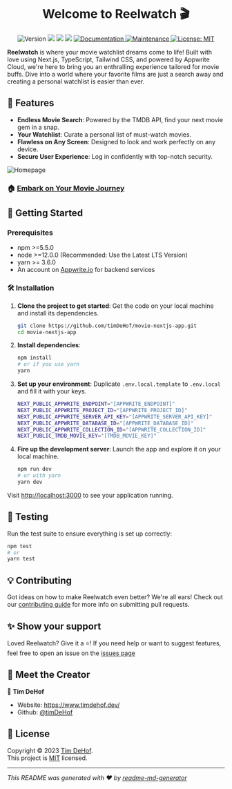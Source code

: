 <h1 align="center">Welcome to Reelwatch 🎬</h1>
<p align="center">
  <img alt="Version" src="https://img.shields.io/badge/version-0.1.0-blue.svg?cacheSeconds=2592000" />
  <img src="https://img.shields.io/badge/npm-%3E%3D5.5.0-blue.svg" />
  <img src="https://img.shields.io/badge/node-%3E%3D9.3.0-blue.svg" />
  <img src="https://img.shields.io/badge/yarn-%3E%3D3.6.0-blue.svg" />
  <a href="https://github.com/timDeHof/movie-nextjs-app#readme" target="_blank">
    <img alt="Documentation" src="https://img.shields.io/badge/documentation-yes-brightgreen.svg" />
  </a>
  <a href="https://github.com/timDeHof/movie-nextjs-app/graphs/commit-activity" target="_blank">
    <img alt="Maintenance" src="https://img.shields.io/badge/Maintained%3F-yes-green.svg" />
  </a>
  <a href="https://github.com/timDeHof/movie-nextjs-app/blob/main/LICENSE" target="_blank">
    <img alt="License: MIT" src="https://img.shields.io/github/license/timDeHof/movie-nextjs-app" />
  </a>
</p>

**Reelwatch** is where your movie watchlist dreams come to life! Built with love using Next.js, TypeScript, Tailwind CSS, and powered by Appwrite Cloud, we're here to bring you an enthralling experience tailored for movie buffs. Dive into a world where your favorite films are just a search away and creating a personal watchlist is easier than ever.


## 🌟 Features

- **Endless Movie Search**: Powered by the TMDB API, find your next movie gem in a snap.
- **Your Watchlist**: Curate a personal list of must-watch movies.
- **Flawless on Any Screen**: Designed to look and work perfectly on any device.
- **Secure User Experience**: Log in confidently with top-notch security.

  
![Homepage](https://cdn.hashnode.com/res/hashnode/image/upload/v1686532494367/d09e48f2-4028-4ca9-849d-89e00edfa175.gif)

### 🏠 [Embark on Your Movie Journey](https://reelwatch.vercel.app/)

## 🚀 Getting Started

### Prerequisites

- npm >=5.5.0
- node >=12.0.0 (Recommended: Use the Latest LTS Version)
- yarn >= 3.6.0
- An account on [Appwrite.io](https://appwrite.io/) for backend services

### 🛠 Installation

1. **Clone the project to get started**:
   Get the code on your local machine and install its dependencies.
    ```bash
    git clone https://github.com/timDeHof/movie-nextjs-app.git
    cd movie-nextjs-app
    ```
2. **Install dependencies**:
    ```bash
    npm install
    # or if you use yarn
    yarn
    ```

3. **Set up your environment**:
    Duplicate `.env.local.template` to `.env.local` and fill it with your keys.
   ```bash
   NEXT_PUBLIC_APPWRITE_ENDPOINT="[APPWRITE_ENDPOINT]"
   NEXT_PUBLIC_APPWRITE_PROJECT_ID="[APPWRITE_PROJECT_ID]"
   NEXT_PUBLIC_APPWRITE_SERVER_API_KEY="[APPWRITE_SERVER_API_KEY]"
   NEXT_PUBLIC_APPWRITE_DATABASE_ID="[APPWRITE_DATABASE_ID]"
   NEXT_PUBLIC_APPWRITE_COLLECTION_ID="[APPWRITE_COLLECTION_ID]"
   NEXT_PUBLIC_TMDB_MOVIE_KEY="[TMDB_MOVIE_KEY]"
   ```
4. **Fire up the development server**:
    Launch the app and explore it on your local machine.
    ```bash
    npm run dev
    # or with yarn
    yarn dev
    ```

Visit [http://localhost:3000](http://localhost:3000) to see your application running.

## 🧪 Testing

Run the test suite to ensure everything is set up correctly:

```bash
npm test
# or
yarn test
```

## 💡 Contributing

Got ideas on how to make Reelwatch even better? We're all ears! Check out our
[contributing guide](https://github.com/timDeHof/movie-nextjs-app/blob/master/CONTRIBUTING.md) for more info on submitting pull requests.

## ✨ Show your support

Loved Reelwatch? Give it a ⭐️! If you need help or want to suggest features, feel free to open an issue on the
[issues page](https://github.com/timDeHof/movie-nextjs-app/issues)

## 🙌 Meet the Creator

👤 **Tim DeHof**

- Website: https://www.timdehof.dev/
- Github: [@timDeHof](https://github.com/timDeHof)

## 📝 License

Copyright © 2023 [Tim DeHof](https://github.com/timDeHof).<br /> This project is
[MIT](https://github.com/timDeHof/movie-nextjs-app/blob/main/LICENSE) licensed.

---

_This README was generated with ❤️ by
[readme-md-generator](https://github.com/kefranabg/readme-md-generator)_
